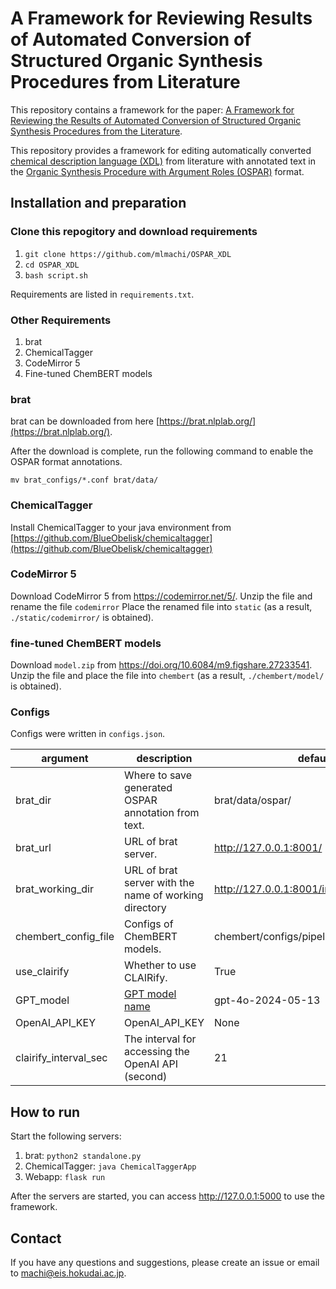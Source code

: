 # A Framework for Reviewing Results of Automated Conversion of Structured Organic Synthesis Procedures from Literature

This repository contains a framework for the paper: [A Framework for Reviewing the Results of Automated Conversion of Structured Organic Synthesis Procedures from the Literature]().

This repository provides a framework for editing automatically converted [chemical description language (XDL)](https://croningroup.gitlab.io/chemputer/xdl/standard/index.html) from literature with annotated text in the [Organic Synthesis Procedure with Argument Roles (OSPAR)](https://pubs.acs.org/doi/10.1021/acs.jcim.3c01449) format.


## Installation and preparation

### Clone this repogitory and download requirements
1. `git clone https://github.com/mlmachi/OSPAR_XDL`
2. `cd OSPAR_XDL`
3. `bash script.sh`

Requirements are listed in `requirements.txt`.

### Other Requirements
1. brat
2. ChemicalTagger
3. CodeMirror 5
4. Fine-tuned ChemBERT models

### brat
brat can be downloaded from here [https://brat.nlplab.org/](https://brat.nlplab.org/).

After the download is complete, run the following command to enable the OSPAR format annotations.

`mv brat_configs/*.conf brat/data/`


### ChemicalTagger
Install ChemicalTagger to your java environment from [https://github.com/BlueObelisk/chemicaltagger](https://github.com/BlueObelisk/chemicaltagger)

### CodeMirror 5
Download CodeMirror 5 from https://codemirror.net/5/.
Unzip the file and rename the file `codemirror`
Place the renamed file into `static` (as a result, `./static/codemirror/` is obtained).

### fine-tuned ChemBERT models
Download `model.zip` from https://doi.org/10.6084/m9.figshare.27233541.
Unzip the file and place the file into `chembert` (as a result, `./chembert/model/` is obtained).

### Configs
Configs were written in `configs.json`.

| argument | description | default |
| ---- | ---- | ---- |
| brat_dir | Where to save generated OSPAR annotation from text. | brat/data/ospar/ |
| brat_url | URL of brat server. | http://127.0.0.1:8001/ |
| brat_working_dir | URL of brat server with the name of working directory | http://127.0.0.1:8001/index.xhtml#/ospar/ |
| chembert_config_file | Configs of ChemBERT models. | chembert/configs/pipeline.json |
| use_clairify | Whether to use CLAIRify. | True |
| GPT_model | [GPT model name](https://platform.openai.com/docs/models) | gpt-4o-2024-05-13  |
| OpenAI_API_KEY | OpenAI_API_KEY | None |
| clairify_interval_sec | The interval for accessing the OpenAI API (second) | 21 |


## How to run
Start the following servers:
1. brat: `python2 standalone.py`
2. ChemicalTagger: `java ChemicalTaggerApp`
3. Webapp: `flask run`

After the servers are started, you can access http://127.0.0.1:5000 to use the framework.

## Contact
If you have any questions and suggestions, please create an issue or email to [machi@eis.hokudai.ac.jp](mailto:machi@eis.hokudai.ac.jp).
